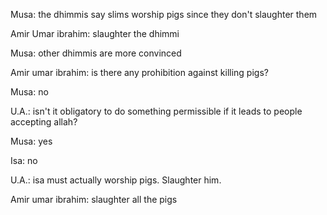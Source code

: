 Musa: the dhimmis say slims worship pigs since they don't slaughter them

Amir Umar ibrahim: slaughter the dhimmi

Musa: other dhimmis are more convinced

Amir umar ibrahim: is there any prohibition against killing pigs?

Musa: no

U.A.: isn't it obligatory to do something permissible if it leads to people accepting allah?

Musa: yes

Isa: no

U.A.: isa must actually worship pigs. Slaughter him.

Amir umar ibrahim: slaughter all the pigs


